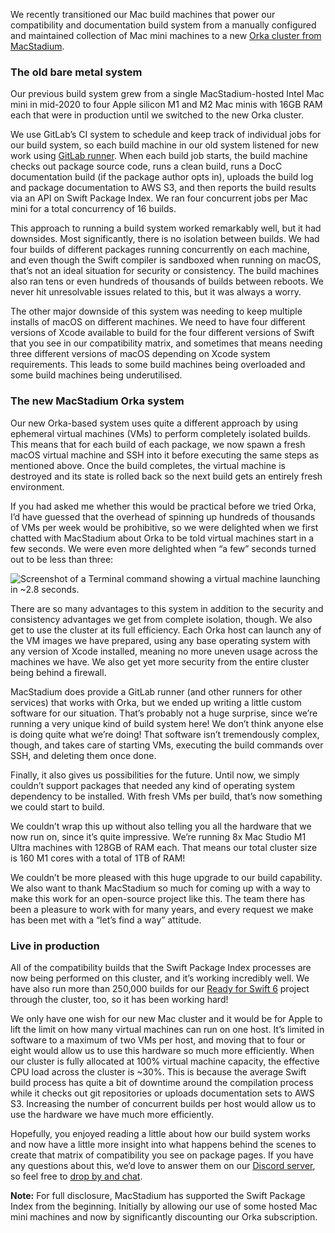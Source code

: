 We recently transitioned our Mac build machines that power our compatibility and documentation build system from a manually configured and maintained collection of Mac mini machines to a new [Orka cluster from MacStadium](https://www.macstadium.com/orka).

### The old bare metal system

Our previous build system grew from a single MacStadium-hosted Intel Mac mini in mid-2020 to four Apple silicon M1 and M2 Mac minis with 16GB RAM each that were in production until we switched to the new Orka cluster.

We use GitLab’s CI system to schedule and keep track of individual jobs for our build system, so each build machine in our old system listened for new work using [GitLab runner](https://docs.gitlab.com/runner/). When each build job starts, the build machine checks out package source code, runs a clean build, runs a DocC documentation build (if the package author opts in), uploads the build log and package documentation to AWS S3, and then reports the build results via an API on Swift Package Index. We ran four concurrent jobs per Mac mini for a total concurrency of 16 builds.

This approach to running a build system worked remarkably well, but it had downsides. Most significantly, there is no isolation between builds. We had four builds of different packages running concurrently on each machine, and even though the Swift compiler is sandboxed when running on macOS, that’s not an ideal situation for security or consistency. The build machines also ran tens or even hundreds of thousands of builds between reboots. We never hit unresolvable issues related to this, but it was always a worry.

The other major downside of this system was needing to keep multiple installs of macOS on different machines. We need to have four different versions of Xcode available to build for the four different versions of Swift that you see in our compatibility matrix, and sometimes that means needing three different versions of macOS depending on Xcode system requirements. This leads to some build machines being overloaded and some build machines being underutilised.

### The new MacStadium Orka system

Our new Orka-based system uses quite a different approach by using ephemeral virtual machines (VMs) to perform completely isolated builds. This means that for each build of each package, we now spawn a fresh macOS virtual machine and SSH into it before executing the same steps as mentioned above. Once the build completes, the virtual machine is destroyed and its state is rolled back so the next build gets an entirely fresh environment.

If you had asked me whether this would be practical before we tried Orka, I’d have guessed that the overhead of spinning up hundreds of thousands of VMs per week would be prohibitive, so we were delighted when we first chatted with MacStadium about Orka to be told virtual machines start in a few seconds. We were even more delighted when “a few” seconds turned out to be less than three:

<picture>
  <source srcset="/images/blog/orka-time-to-launch-vm~dark.png" media="(prefers-color-scheme: dark)">
  <img src="/images/blog/orka-time-to-launch-vm~light.png" alt="Screenshot of a Terminal command showing a virtual machine launching in ~2.8 seconds.">
</picture>

There are so many advantages to this system in addition to the security and consistency advantages we get from complete isolation, though. We also get to use the cluster at its full efficiency. Each Orka host can launch any of the VM images we have prepared, using any base operating system with any version of Xcode installed, meaning no more uneven usage across the machines we have. We also get yet more security from the entire cluster being behind a firewall.

MacStadium does provide a GitLab runner (and other runners for other services) that works with Orka, but we ended up writing a little custom software for our situation. That’s probably not a huge surprise, since we’re running a very unique kind of build system here! We don’t think anyone else is doing quite what we’re doing! That software isn’t tremendously complex, though, and takes care of starting VMs, executing the build commands over SSH, and deleting them once done.

Finally, it also gives us possibilities for the future. Until now, we simply couldn’t support packages that needed any kind of operating system dependency to be installed. With fresh VMs per build, that’s now something we could start to build.

We couldn’t wrap this up without also telling you all the hardware that we now run on, since it’s quite impressive. We’re running 8x Mac Studio M1 Ultra machines with 128GB of RAM each. That means our total cluster size is 160 M1 cores with a total of 1TB of RAM!

We couldn’t be more pleased with this huge upgrade to our build capability. We also want to thank MacStadium so much for coming up with a way to make this work for an open-source project like this. The team there has been a pleasure to work with for many years, and every request we make has been met with a “let’s find a way” attitude.

### Live in production

All of the compatibility builds that the Swift Package Index processes are now being performed on this cluster, and it’s working incredibly well. We have also run more than 250,000 builds for our [Ready for Swift 6](https://swiftpackageindex.com/ready-for-swift-6) project through the cluster, too, so it has been working hard!

We only have one wish for our new Mac cluster and it would be for Apple to lift the limit on how many virtual machines can run on one host. It’s limited in software to a maximum of two VMs per host, and moving that to four or eight would allow us to use this hardware so much more efficiently. When our cluster is fully allocated at 100% virtual machine capacity, the effective CPU load across the cluster is ~30%. This is because the average Swift build process has quite a bit of downtime around the compilation process while it checks out git repositories or uploads documentation sets to AWS S3. Increasing the number of concurrent builds per host would allow us to use the hardware we have much more efficiently.

Hopefully, you enjoyed reading a little about how our build system works and now have a little more insight into what happens behind the scenes to create that matrix of compatibility you see on package pages. If you have any questions about this, we’d love to answer them on our [Discord server](https://discord.gg/vQRb6KkYRw), so feel free to [drop by and chat](https://discord.gg/vQRb6KkYRw).

**Note:** For full disclosure, MacStadium has supported the Swift Package Index from the beginning. Initially by allowing our use of some hosted Mac mini machines and now by significantly discounting our Orka subscription.
